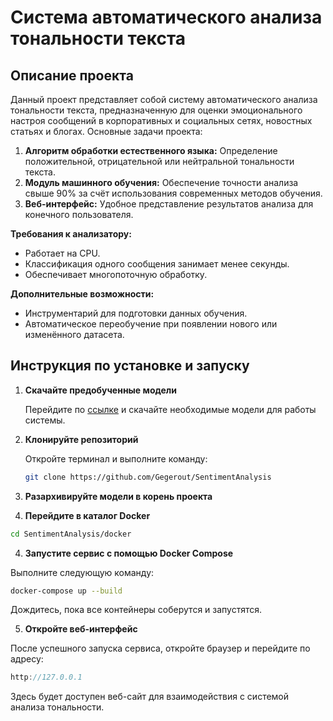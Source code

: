 # Система автоматического анализа тональности текста

## Описание проекта

Данный проект представляет собой систему автоматического анализа тональности текста, предназначенную для оценки эмоционального настроя сообщений в корпоративных и социальных сетях, новостных статьях и блогах. Основные задачи проекта:

1. **Алгоритм обработки естественного языка:** Определение положительной, отрицательной или нейтральной тональности текста.
2. **Модуль машинного обучения:** Обеспечение точности анализа свыше 90% за счёт использования современных методов обучения.
3. **Веб-интерфейс:** Удобное представление результатов анализа для конечного пользователя.

**Требования к анализатору:**

- Работает на CPU.
- Классификация одного сообщения занимает менее секунды.
- Обеспечивает многопоточную обработку.

**Дополнительные возможности:**

- Инструментарий для подготовки данных обучения.
- Автоматическое переобучение при появлении нового или изменённого датасета.

## Инструкция по установке и запуску

1. **Скачайте предобученные модели**

   Перейдите по [ссылке](#https://drive.google.com/file/d/13pZ7cee6WoCU9NIa9niLAyJL58_AH2NX/view?usp=sharing) и скачайте необходимые модели для работы системы.

2. **Клонируйте репозиторий**

   Откройте терминал и выполните команду:
   ```bash
   git clone https://github.com/Gegerout/SentimentAnalysis
   ```
   
2. **Разархивируйте модели в корень проекта**
3. **Перейдите в каталог Docker**

```bash
cd SentimentAnalysis/docker
```

4. **Запустите сервис с помощью Docker Compose**

Выполните следующую команду:
```bash
docker-compose up --build
```
Дождитесь, пока все контейнеры соберутся и запустятся.

5. **Откройте веб-интерфейс**

После успешного запуска сервиса, откройте браузер и перейдите по адресу:

```cpp
http://127.0.0.1
```
Здесь будет доступен веб-сайт для взаимодействия с системой анализа тональности.

